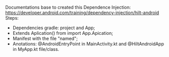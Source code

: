 Documentations base to created this Dependence Injection: https://developer.android.com/training/dependency-injection/hilt-android 
Steps:
- Dependencies gradle: project and App;
- Extends Aplication() from import App.Apication;
- Manifest with the file "named";
- Anotations: @AndroidEntryPoint in MainActivity.kt and @HiltAndroidApp in MyApp.kt file/class.

